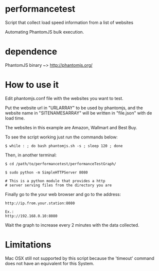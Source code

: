 performancetest
===============

Script that collect load speed information from a list of websites

Automating PhantomJS bulk execution.

dependence
===============
PhantomJS binary ~> http://phantomjs.org/

How to use it
===============

Edit phantomjs.conf file with the websites you want to test.

Put the website url in "URLARRAY" to be used by phantomjs, and the website name in "SITENAMESARRAY" will be written in "file.json" with de load time.

The websites in this example are Amazon, Wallmart and Best Buy.

To see the script working just run the commands below:

	$ while : ; do bash phantomjs.sh -s ; sleep 120 ; done

Then, in another terminal:

	$ cd /path/to/performancetest/performanceTestGraph/

	$ sudo python -m SimpleHTTPServer 8080

	# This is a python module that provides a http
	# server serving files from the directory you are

Finally go to the your web browser and go to the address:

	http://ip.from.your.station:8080

	Ex.:
	http://192.168.0.10:8080

Wait the graph to increase every 2 minutes with the data collected.

Limitations
===============

Mac OSX still not supported by this script because the 'timeout' command does not have an equivalent for this System.
